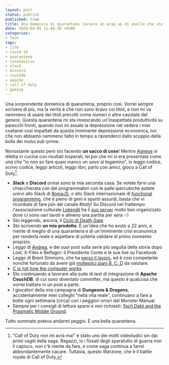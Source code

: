 ```yaml
---
layout: post
status: publish
published: true
title: Una domenica di quarantena (ovvero un wrap up di quello che sto facendo, e alcuni consigli utili)
date: 2020-04-05 12:44:10 +0200
categories:
- Tech
tags:
- life
- covid-19
- quarantena
- coronavirus
- slack
- discord
- couchdb
- apache
- call of duty
- gaming
---
```


Una sorprendente domenica di quarantena, proprio così. Vorrei sempre scrivere di più, ma la verità è che non sono bravo coi titoli, e non mi va nemmeno di usare dei titoli precotti come numeri o altre cavolate del genere. Questa quarantena mi sta innescando un'inaspettata produttività su parecchi fronti, quando non mi assale la depressione nel vedere i miei coetanei così impattati da questa imminente depressione economica, noi che non abbiamo nemmeno fatto in tempo a riprenderci dallo scoppio della bolla dei mutui sub-prime.

Nonostante questo però sto facendo **un sacco di cose**! Mentre [Agnese](http://www.killbilla.it/) si diletta in cucina con risultati insperati, lei poi che mi si era presentata come una che "io non so fare quasi manco un uovo al tegamino", io leggo codice, scrivo codice, leggo articoli, leggo libri, parlo con amici, gioco a Call of Duty[^1].

- **Slack** e **Discord** ormai sono la mia seconda casa. Se volete farvi una chiacchierata con dei programmatori con le palle ipercubiche potete unirvi allo Slack di [RomaJS](https://romajs.herokuapp.com/), o allo Slack internazionale di [functional programming](https://fpchat-invite.herokuapp.com/), che è pieno di geni e spunti assurdi; basta che vi ricordiate di fare join del canale _#italy_! Su Discord nel frattempo l'associazione culturale [Lokendil](https://lokendil.com) ha il [suo server](https://discord.gg/sqhFRZ) molto ben organizzato dove ci sono vari tavoli e almeno una partita per sera :-)
- Sto leggendo, ancora, il [Ciclo di Death Gate](https://it.wikipedia.org/wiki/Ciclo_di_Death_Gate).
- Sto scrivendo **un mio prodotto**. È un'idea che ho avuto a 22 anni, e niente di meglio di una quarantena e di un'imminente crisi economica per renderla reale e aspettare di poterla validare al primo momento propizio.
- Leggo di [Andrea](https://andrea.co/blog/2020/4/5/quarantena-stagione-2), e dei suoi post sulla serie più seguita della storia dopo Lost, X-Files e Belfagor: il Presidente Conte e le sue live su Facebook. 
- Leggo di Brent Simmons, che ha [perso il lavoro](https://inessential.com/2020/03/31/looking_for_work), ed è così competente nonché fortunato da avere già [molteplici piani B, C, D](https://inessential.com/2020/04/01/overwhelmed_in_a_good_way) da valutare.
- [C is not how the computer works](https://words.steveklabnik.com/c-is-how-the-computer-works-is-a-dangerous-mindset-for-c-programmers).
- Sto continuando a lavorare alla suite di test di integrazione di **Apache CouchDB**, di cui sono diventato committer, ma questo è qualcosa che vorrei trattare in un post a parte.
- I giocatori della mia campagna di **Dungeons & Dragons**, accidentalmente miei colleghi "nella vita reale", continuano a fare a botte ogni settimana (circa) con i peggiori orrori del Monster Manual.
- Sempre per i consigli di lettura sparsi e non richiesti: [Tech Debt and the Pragmatic Middle Ground](https://blog.pragmaticengineer.com/tech-debt/).

Tutto sommato poteva andarmi peggio. È una bella quarantena.

[^1]: "Call of Duty non mi avrà mai" è stato uno dei motti videoludici sin dai primi vagiti della saga. Ragazzi, io i fissati degli sparatutto di guerra non li capisco, non c'è niente da fare, e come saga continua a farmi abbondantemente cacare. Tuttavia, questo Warzone, che è il battle royale[^2] di Call of Duty, 

[^2]: Yay! Ho inserito la mia prima footnote dentro una footnote, come David Foster Wallace! Ma dicevo, anzi scrivevo: ormai le battle royale stanno ai giochi come le stories stanno ai social network. Tra un po' avremo una modalità battle royale anche dentro Excel, dove devi fare fuori Clippy entro un tempo limite.
